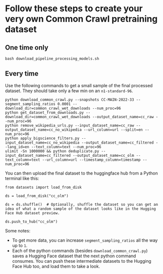 # Follow these steps to create your very own Common Crawl pretraining dataset

## One time only
`bash download_pipeline_processing_models.sh`

## Every time

Use the following commands to get a small sample of the final processed dataset. They should take only a few min on an `n1-standard-96`.

```
python download_common_crawl.py --snapshots CC-MAIN-2022-33 --segment_sampling_ratios 0.0001 --download_dir=common_crawl_wet_downloads --num_proc=96
python get_dataset_from_downloads.py --download_dir=common_crawl_wet_downloads --output_dataset_name=cc_raw --num_proc=96
python remove_wikipedia_urls.py --input_dataset_name=cc_raw --output_dataset_name=cc_no_wikipedia --url_column=url --split=en --num_proc=96
python apply_bigscience_filters.py --input_dataset_name=cc_no_wikipedia --output_dataset_name=cc_filtered --lang_id=en --text_column=text --num_proc=96
ulimit -Sn 1000000 && python deduplicate.py --input_dataset_name=cc_filtered --output_dataset_name=cc_olm --text_column=text --url_column=url --timestamp_column=timestamp --num_proc=96
```

You can then upload the final dataset to the huggingface hub from a Python terminal like this:

```
from datasets import load_from_disk

ds = load_from_disk("cc_olm")

ds = ds.shuffle()  # Optionally, shuffle the dataset so you can get an idea of what a random sample of the dataset looks like in the Hugging Face Hub dataset preview.

ds.push_to_hub("cc_olm")
```

Some notes:

* To get more data, you can increase `segment_sampling_ratios` all the way up to `1`.
* Each of the python commands (besides `download_common_crawl.py`) saves a Hugging Face dataset that the next python command consumes. You can push these intermediate datasets to the Hugging Face Hub too, and load them to take a look.

